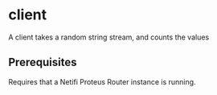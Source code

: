 # client
A client takes a random string stream, and counts the values

## Prerequisites
Requires that a Netifi Proteus Router instance is running.